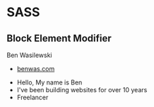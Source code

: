 
# SASS
## Block Element Modifier

Ben Wasilewski

* [benwas.com](http://www.benwas.com)

<aside class="notes">
    <ul>
        <li>Hello, My name is Ben</li>
        <li>I've been building websites for over 10 years</li>
        <li>Freelancer</li>
    </ul>
</aside>

